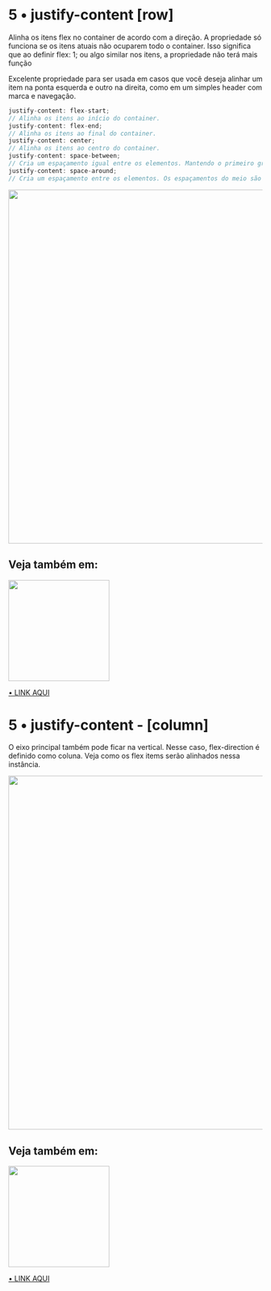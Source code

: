 # 5 • justify-content [row]

Alinha os itens flex no container de acordo com a direção. A propriedade só funciona se os itens atuais não ocuparem todo o container. Isso significa que ao definir flex: 1; ou algo similar nos itens, a propriedade não terá mais função

Excelente propriedade para ser usada em casos que você deseja alinhar um item na ponta esquerda e outro na direita, como em um simples header com marca e navegação.

```js
justify-content: flex-start;
// Alinha os itens ao início do container.
justify-content: flex-end;
// Alinha os itens ao final do container.
justify-content: center;
// Alinha os itens ao centro do container.
justify-content: space-between;
// Cria um espaçamento igual entre os elementos. Mantendo o primeiro grudado no início e o último no final.
justify-content: space-around;
// Cria um espaçamento entre os elementos. Os espaçamentos do meio são duas vezes maiores que o inicial e final.
```

<img width="700px" src="https://user-images.githubusercontent.com/57417305/81176516-a0381200-8f7b-11ea-8181-b9893ae69d9f.png" />

## Veja também em:
<img width="200px" src="https://user-images.githubusercontent.com/57417305/80937857-23573d80-8dad-11ea-8473-123454e87187.png"/>

[• LINK AQUI](https://codepen.io/Gohara/pen/bGVLeEz)

# 5 • justify-content - [column]

O eixo principal também pode ficar na vertical. Nesse caso, flex-direction é definido como coluna. Veja como os flex items serão alinhados nessa instância.

<img width="700px" src="https://user-images.githubusercontent.com/57417305/81214529-59174480-8fae-11ea-90d0-29aaccd369dc.png" />

## Veja também em:
<img width="200px" src="https://user-images.githubusercontent.com/57417305/80937857-23573d80-8dad-11ea-8473-123454e87187.png"/>

[• LINK AQUI](https://codepen.io/Gohara/pen/ZEbrOdK)
